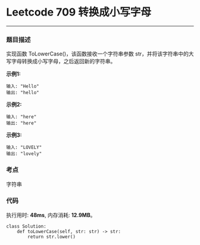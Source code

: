 # Leetcode 709 转换成小写字母
***
### 题目描述

实现函数 ToLowerCase()，该函数接收一个字符串参数 str，并将该字符串中的大写字母转换成小写字母，之后返回新的字符串。


**示例1:**  

	输入: "Hello"
	输出: "hello"
	
**示例2:**  

	输入: "here"
	输出: "here"
	
**示例3:**  

	输入: "LOVELY"
	输出: "lovely"


### 考点

字符串


### 代码
执行用时: **48ms**, 内存消耗: **12.9MB**。

```
class Solution:
    def toLowerCase(self, str: str) -> str:
        return str.lower()
```



